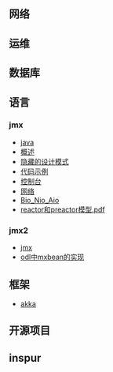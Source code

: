 ## 网络
<!-- - [虚拟网络](work/note/net/README.md)
    - [vlan](work/note/net/vlan.md)
    - [vxlan](work/note/net/vxlan.md)

- [传统网络](README.md)
    - [名词解释](README.md) -->

## 运维
  <!-- - [git-tips](git-tips/README.md) -->

## 数据库
  <!-- - [Introduction](README.md) -->

## 语言

### jmx
- [java](语言/java/README.md)
- [概述](io/1概述.md)
- [隐藏的设计模式](io/2隐藏的设计模式.md)
- [代码示例](io/3代码示例.md)
- [控制台](io/4控制台.md)
- [网络](io/5网络Io.md)
- [Bio_Nio_Aio](io/6Bio_Nio_Aio.md)
- [reactor和preactor模型.pdf](io/7reactor和preactor模型.pdf)  
### jmx2
- [jmx](jmx/1JMX.md)
- [odl中mxbean的实现](io/2odl中mxbean的实现.md)


## 框架 
- [akka](框架/akka/README.md)

## 开源项目
  <!-- - [gitbook](work/note/openCode/README.md)
    - [安装使用](work/note/openCode/gitbook.md)
    - [插件](work/note/openCode/gitbook2.md)

  - [odl](work/note/odl/README.md)
    - [netvirt](work/note/odl/netvirt/README.md)
      - [neutronvpn](work/note/odl/netvirt/neutronvpn.md)

  - [openstack](work/note/openstack/README.md)
    - [错误集锦](work/note/openstack/error.md) -->


## inspur
  <!-- - [overlay](README.md)
    - [架构](work/note/inspur/overlay/framework.md)
    - [分析](work/note/inspur/overlay/analysis.md) -->


